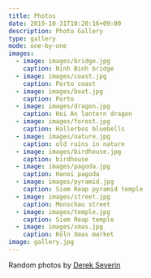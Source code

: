 ```yaml
---
title: Photos
date: 2019-10-31T10:20:16+09:00
description: Photo Gallery
type: gallery
mode: one-by-one
images:
  - image: images/bridge.jpg
    caption: Ninh Binh bridge
  - image: images/coast.jpg
    caption: Porto coast
  - image: images/boat.jpg
    caption: Porto
  - image: images/dragon.jpg
    caption: Hoi An lantern dragon
  - image: images/forest.jpg
    caption: Hallerbos bluebells
  - image: images/nature.jpg
    caption: old ruins in nature
  - image: images/birdhouse.jpg
    caption: birdhouse
  - image: images/pagoda.jpg
    caption: Hanoi pagoda
  - image: images/pyramid.jpg
    caption: Siem Reap pyramid temple
  - image: images/street.jpg
    caption: Monschau street
  - image: images/temple.jpg
    caption: Siem Reap temple
  - image: images/xmas.jpg
    caption: Köln Xmas market
image: gallery.jpg
---
```


Random photos by <a href="https://derekseverin.netlify.app/" target="_blank">Derek Severin</a>